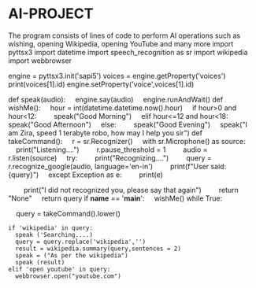 # AI-PROJECT
The program consists of lines of code to perform AI operations such as wishing, opening Wikipedia, opening YouTube and many more
import pyttsx3
import datetime
import speech_recognition as sr
import wikipedia
import webbrowser

engine = pyttsx3.init('sapi5')
voices = engine.getProperty('voices')
print(voices[1].id)
engine.setProperty('voice',voices[1].id)


def speak(audio):
    engine.say(audio)
    engine.runAndWait()
def wishMe():
    hour = int(datetime.datetime.now().hour)
    if hour>0 and hour<12:
        speak("Good Morning")
    elif hour<=12 and hour<18:
        speak("Good Afternoon")
    else:
        speak("Good Evening")
    speak("I am Zira, speed 1 terabyte robo, how may I help you sir")
def takeCommand():
    r = sr.Recognizer()
    with sr.Microphone() as source:
        print("Listening....")
        r.pause_threshold = 1
        audio = r.listen(source)
    try:
        print("Recognizing....")
        query = r.recognize_google(audio, language='en-in')
        print(f"User said: {query}")
    except Exception as e:
        print(e)

        print("I did not recognized you, please say that again")
        return "None"
    return query
if __name__ == '__main__':
    wishMe()
while True:

    query = takeCommand().lower()
    
    
    if 'wikipedia' in query:
      speak ('Searching....)
      query = query.replace('wikipedia','')
      result = wikipedia.summary(query,sentences = 2)
      speak = ("As per the wikipedia")
      speak (result)
    elif 'open youtube' in query:
      webbrowser.open("youtube.com")
